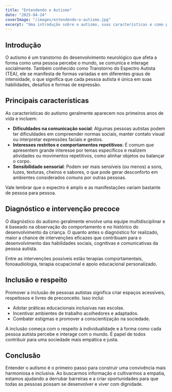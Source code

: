 ```yaml
---
title: "Entendendo o Autismo"
date: "2025-04-24"
coverImage: "/images/entendendo-o-autismo.jpg"
excerpt: "Uma introdução sobre o autismo, suas características e como promover a inclusão."
---
```


## Introdução

O autismo é um transtorno do desenvolvimento neurológico que afeta a forma como uma pessoa percebe o mundo, se comunica e interage socialmente. Também conhecido como Transtorno do Espectro Autista (TEA), ele se manifesta de formas variadas e em diferentes graus de intensidade, o que significa que cada pessoa autista é única em suas habilidades, desafios e formas de expressão.

## Principais características

As características do autismo geralmente aparecem nos primeiros anos de vida e incluem:

- **Dificuldades na comunicação social**: Algumas pessoas autistas podem ter dificuldades em compreender normas sociais, manter contato visual ou interpretar expressões faciais e gestos.
- **Interesses restritos e comportamentos repetitivos**: É comum que apresentem grande interesse por temas específicos e realizem atividades ou movimentos repetitivos, como alinhar objetos ou balançar o corpo.
- **Sensibilidade sensorial**: Podem ser mais sensíveis (ou menos) a sons, luzes, texturas, cheiros e sabores, o que pode gerar desconforto em ambientes considerados comuns por outras pessoas.

Vale lembrar que o espectro é amplo e as manifestações variam bastante de pessoa para pessoa.

## Diagnóstico e intervenção precoce

O diagnóstico do autismo geralmente envolve uma equipe multidisciplinar e é baseado na observação do comportamento e no histórico do desenvolvimento da criança. O quanto antes o diagnóstico for realizado, maior a chance de intervenções eficazes que contribuam para o desenvolvimento das habilidades sociais, cognitivas e comunicativas da pessoa autista.

Entre as intervenções possíveis estão terapias comportamentais, fonoaudiologia, terapia ocupacional e apoio educacional personalizado.

## Inclusão e respeito

Promover a inclusão de pessoas autistas significa criar espaços acessíveis, respeitosos e livres de preconceito. Isso inclui:

- Adotar práticas educacionais inclusivas nas escolas.
- Incentivar ambientes de trabalho acolhedores e adaptados.
- Combater estigmas e promover a conscientização na sociedade.

A inclusão começa com o respeito à individualidade e à forma como cada pessoa autista percebe e interage com o mundo. É papel de todos contribuir para uma sociedade mais empática e justa.

## Conclusão

Entender o autismo é o primeiro passo para construir uma convivência mais harmoniosa e inclusiva. Ao buscarmos informação e cultivarmos a empatia, estamos ajudando a derrubar barreiras e a criar oportunidades para que todas as pessoas possam se desenvolver e viver com dignidade.
